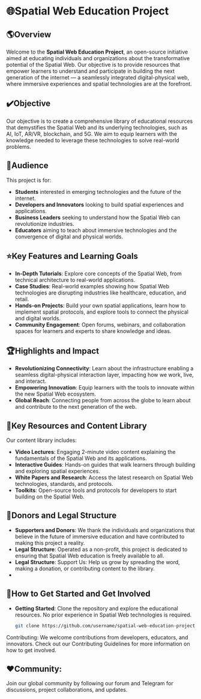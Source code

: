 # 🌐Spatial Web Education Project

## 🌎Overview
Welcome to the **Spatial Web Education Project**, an open-source initiative aimed at educating individuals and organizations about the transformative potential of the Spatial Web. Our objective is to provide resources that empower learners to understand and participate in building the next generation of the internet — a seamlessly integrated digital-physical web, where immersive experiences and spatial technologies are at the forefront.

## ✔️Objective
Our objective is to create a comprehensive library of educational resources that demystifies the Spatial Web and its underlying technologies, such as AI, IoT, AR/VR, blockchain, and 5G. We aim to equip learners with the knowledge needed to leverage these technologies to solve real-world problems.

## 👥Audience
This project is for:
- **Students** interested in emerging technologies and the future of the internet.
- **Developers and Innovators** looking to build spatial experiences and applications.
- **Business Leaders** seeking to understand how the Spatial Web can revolutionize industries.
- **Educators** aiming to teach about immersive technologies and the convergence of digital and physical worlds.

## ⭐Key Features and Learning Goals
- **In-Depth Tutorials**: Explore core concepts of the Spatial Web, from technical architecture to real-world applications.
- **Case Studies**: Real-world examples showing how Spatial Web technologies are disrupting industries like healthcare, education, and retail.
- **Hands-on Projects**: Build your own spatial applications, learn how to implement spatial protocols, and explore tools to connect the physical and digital worlds.
- **Community Engagement**: Open forums, webinars, and collaboration spaces for learners and experts to share knowledge and ideas.

## 🏆Highlights and Impact
- **Revolutionizing Connectivity**: Learn about the infrastructure enabling a seamless digital-physical interaction layer, impacting how we work, live, and interact.
- **Empowering Innovation**: Equip learners with the tools to innovate within the new Spatial Web ecosystem.
- **Global Reach**: Connecting people from across the globe to learn about and contribute to the next generation of the web.

## 📁Key Resources and Content Library
Our content library includes:
- **Video Lectures**: Engaging 2-minute video content explaining the fundamentals of the Spatial Web and its applications.
- **Interactive Guides**: Hands-on guides that walk learners through building and exploring spatial experiences.
- **White Papers and Research**: Access the latest research on Spatial Web technologies, standards, and protocols.
- **Toolkits**: Open-source tools and protocols for developers to start building on the Spatial Web.

## 🤝Donors and Legal Structure
- **Supporters and Donors**: We thank the individuals and organizations that believe in the future of immersive education and have contributed to making this project a reality.
- **Legal Structure**: Operated as a non-profit, this project is dedicated to ensuring that Spatial Web education is freely available to all.
- **Legal Structure**: Support Us: Help us grow by spreading the word, making a donation, or contributing content to the library.
- 
## 🔎How to Get Started and Get Involved
- **Getting Started**: Clone the repository and explore the educational resources. No prior experience in Spatial Web technologies is required.
   ```bash
   git clone https://github.com/username/spatial-web-education-project.git
Contributing: We welcome contributions from developers, educators, and innovators. Check out our Contributing Guidelines for more information on how to get involved.

## ❤️Community: 
Join our global community by following our forum and Telegram for discussions, project collaborations, and updates.

